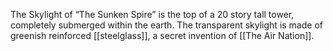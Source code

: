 The Skylight of “The Sunken Spire” is the top of a 20 story tall tower, completely submerged within the earth. The transparent skylight is made of greenish reinforced [[steelglass]], a secret invention of [[The Air Nation]].